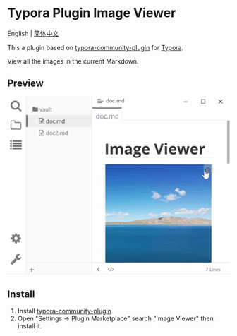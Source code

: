 # Typora Plugin Image Viewer

English | [简体中文](./README.zh-CN.md)

This a plugin based on [typora-community-plugin][core] for [Typora](https://typora.io).

View all the images in the current Markdown.

## Preview

![](./docs/assets/base.gif)

## Install

1. Install [typora-community-plugin][core]
2. Open "Settings -> Plugin Marketplace" search "Image Viewer" then install it.



[core]: https://github.com/typora-community-plugin/typora-community-plugin
